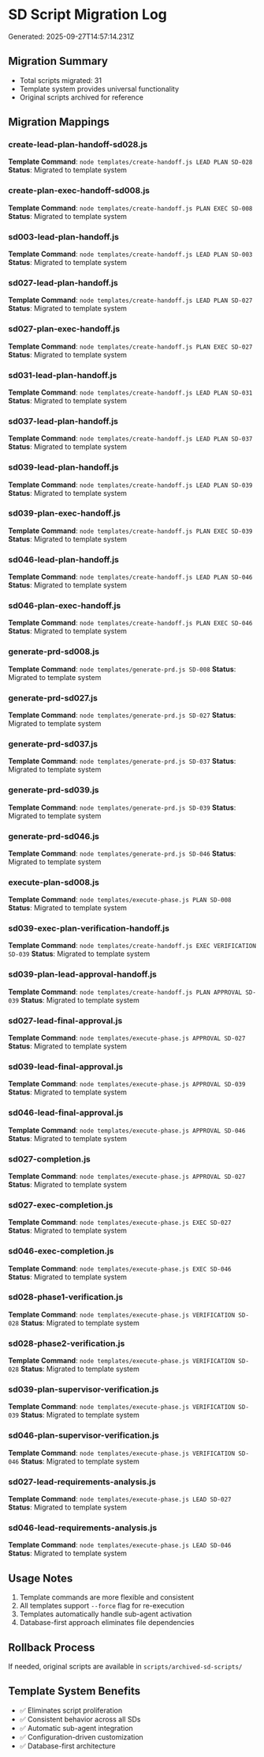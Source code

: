 # SD Script Migration Log
Generated: 2025-09-27T14:57:14.231Z

## Migration Summary
- Total scripts migrated: 31
- Template system provides universal functionality
- Original scripts archived for reference

## Migration Mappings

### create-lead-plan-handoff-sd028.js
**Template Command**: `node templates/create-handoff.js LEAD PLAN SD-028`
**Status**: Migrated to template system

### create-plan-exec-handoff-sd008.js
**Template Command**: `node templates/create-handoff.js PLAN EXEC SD-008`
**Status**: Migrated to template system

### sd003-lead-plan-handoff.js
**Template Command**: `node templates/create-handoff.js LEAD PLAN SD-003`
**Status**: Migrated to template system

### sd027-lead-plan-handoff.js
**Template Command**: `node templates/create-handoff.js LEAD PLAN SD-027`
**Status**: Migrated to template system

### sd027-plan-exec-handoff.js
**Template Command**: `node templates/create-handoff.js PLAN EXEC SD-027`
**Status**: Migrated to template system

### sd031-lead-plan-handoff.js
**Template Command**: `node templates/create-handoff.js LEAD PLAN SD-031`
**Status**: Migrated to template system

### sd037-lead-plan-handoff.js
**Template Command**: `node templates/create-handoff.js LEAD PLAN SD-037`
**Status**: Migrated to template system

### sd039-lead-plan-handoff.js
**Template Command**: `node templates/create-handoff.js LEAD PLAN SD-039`
**Status**: Migrated to template system

### sd039-plan-exec-handoff.js
**Template Command**: `node templates/create-handoff.js PLAN EXEC SD-039`
**Status**: Migrated to template system

### sd046-lead-plan-handoff.js
**Template Command**: `node templates/create-handoff.js LEAD PLAN SD-046`
**Status**: Migrated to template system

### sd046-plan-exec-handoff.js
**Template Command**: `node templates/create-handoff.js PLAN EXEC SD-046`
**Status**: Migrated to template system

### generate-prd-sd008.js
**Template Command**: `node templates/generate-prd.js SD-008`
**Status**: Migrated to template system

### generate-prd-sd027.js
**Template Command**: `node templates/generate-prd.js SD-027`
**Status**: Migrated to template system

### generate-prd-sd037.js
**Template Command**: `node templates/generate-prd.js SD-037`
**Status**: Migrated to template system

### generate-prd-sd039.js
**Template Command**: `node templates/generate-prd.js SD-039`
**Status**: Migrated to template system

### generate-prd-sd046.js
**Template Command**: `node templates/generate-prd.js SD-046`
**Status**: Migrated to template system

### execute-plan-sd008.js
**Template Command**: `node templates/execute-phase.js PLAN SD-008`
**Status**: Migrated to template system

### sd039-exec-plan-verification-handoff.js
**Template Command**: `node templates/create-handoff.js EXEC VERIFICATION SD-039`
**Status**: Migrated to template system

### sd039-plan-lead-approval-handoff.js
**Template Command**: `node templates/create-handoff.js PLAN APPROVAL SD-039`
**Status**: Migrated to template system

### sd027-lead-final-approval.js
**Template Command**: `node templates/execute-phase.js APPROVAL SD-027`
**Status**: Migrated to template system

### sd039-lead-final-approval.js
**Template Command**: `node templates/execute-phase.js APPROVAL SD-039`
**Status**: Migrated to template system

### sd046-lead-final-approval.js
**Template Command**: `node templates/execute-phase.js APPROVAL SD-046`
**Status**: Migrated to template system

### sd027-completion.js
**Template Command**: `node templates/execute-phase.js APPROVAL SD-027`
**Status**: Migrated to template system

### sd027-exec-completion.js
**Template Command**: `node templates/execute-phase.js EXEC SD-027`
**Status**: Migrated to template system

### sd046-exec-completion.js
**Template Command**: `node templates/execute-phase.js EXEC SD-046`
**Status**: Migrated to template system

### sd028-phase1-verification.js
**Template Command**: `node templates/execute-phase.js VERIFICATION SD-028`
**Status**: Migrated to template system

### sd028-phase2-verification.js
**Template Command**: `node templates/execute-phase.js VERIFICATION SD-028`
**Status**: Migrated to template system

### sd039-plan-supervisor-verification.js
**Template Command**: `node templates/execute-phase.js VERIFICATION SD-039`
**Status**: Migrated to template system

### sd046-plan-supervisor-verification.js
**Template Command**: `node templates/execute-phase.js VERIFICATION SD-046`
**Status**: Migrated to template system

### sd027-lead-requirements-analysis.js
**Template Command**: `node templates/execute-phase.js LEAD SD-027`
**Status**: Migrated to template system

### sd046-lead-requirements-analysis.js
**Template Command**: `node templates/execute-phase.js LEAD SD-046`
**Status**: Migrated to template system


## Usage Notes
1. Template commands are more flexible and consistent
2. All templates support `--force` flag for re-execution
3. Templates automatically handle sub-agent activation
4. Database-first approach eliminates file dependencies

## Rollback Process
If needed, original scripts are available in `scripts/archived-sd-scripts/`

## Template System Benefits
- ✅ Eliminates script proliferation
- ✅ Consistent behavior across all SDs
- ✅ Automatic sub-agent integration
- ✅ Configuration-driven customization
- ✅ Database-first architecture
